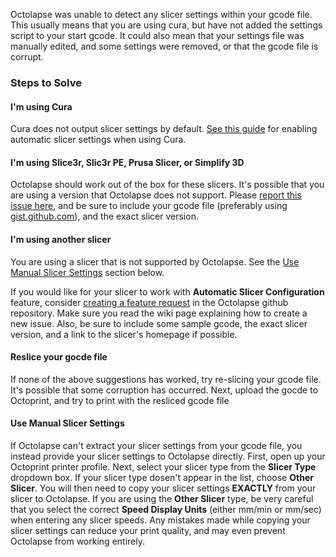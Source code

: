 Octolapse was unable to detect any slicer settings within your gcode file.  This usually means that you are using cura, but have not added the settings script to your start gcode.  It could also mean that your settings file was manually edited, and some settings were removed, or that the gcode file is corrupt.

### Steps to Solve

#### I'm using Cura
Cura does not output slicer settings by default.  <a href="https://github.com/FormerLurker/Octolapse/wiki/Automatic-Slicer-Settings#install-the-cura-settings-script" title="View the cura automatic slicer settings guide in a new window" target="_blank">See this guide</a> for enabling automatic slicer settings when using Cura.

#### I'm using Slice3r, Slic3r PE, Prusa Slicer, or Simplify 3D
Octolapse should work out of the box for these slicers.  It's possible that you are using a version that Octolapse does not support.  Please <a href="https://github.com/FormerLurker/Octolapse/issues/new" title="Create an issue in the Octolapse github repository" target="_blank">report this issue here</a>, and be sure to include your gcode file (preferably using <a href="https://github.com/FormerLurker/Octolapse/issues/new" title="Upload you gcode to gist.github.com." target="_blank">gist.github.com</a>), and the exact slicer version.

#### I'm using another slicer
You are using a slicer that is not supported by Octolapse.  See the [Use Manual Slicer Settings](#use-manual-slicer-settings) section below.

If you would like for your slicer to work with **Automatic Slicer Configuration** feature, consider  <a href="https://github.com/FormerLurker/Octolapse/wiki/Request-a-New-Feature" title="Request a Feature" target="_blank">creating a feature request</a> in the Octolapse github repository.  Make sure you read the wiki page explaining how to create a new issue.  Also, be sure to include some sample gcode, the exact slicer version, and a link to the slicer's homepage if possible.

#### Reslice your gocde file
If none of the above suggestions has worked, try re-slicing your gcode file.  It's possible that some corruption has occurred.  Next, upload the gocde to Octoprint, and try to print with the resliced gcode file  

#### Use Manual Slicer Settings
If Octolapse can't extract your slicer settings from your gcode file, you instead provide your slicer settings to Octolapse directly.  First, open up your Octoprint printer profile.  Next, select your slicer type from the **Slicer Type** dropdown box.  If your slicer type dosen't appear in the list, choose **Other Slicer**.  You will then need to copy your slicer settings **EXACTLY** from your slicer to Octolapse.  If you are using the **Other Slicer** type, be very careful that you select the correct **Speed Display Units** (either mm/min or mm/sec) when entering any slicer speeds.  Any mistakes made while copying your slicer settings can reduce your print quality, and may even prevent Octolapse from working entirely.  
